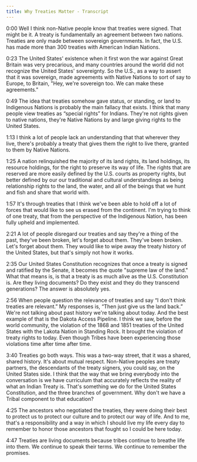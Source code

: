 ```yaml
---
title: Why Treaties Matter - Transcript
---
```


0:00
Well I think non-Native people know that treaties were signed. That might be it.
A treaty is fundamentally an agreement between two nations. Treaties are only made
between sovereign governments. In fact, the U.S. has made more than 300 treaties
with American Indian Nations.

0:23
The United States' existence when it first won the war against Great Britain was
very precarious, and many countries around the world did not recognize the United
States' sovereignty. So the U.S., as a way to assert that it was sovereign, made
agreements with Native Nations to sort of say to Europe, to Britain, "Hey, we're
sovereign too. We can make these agreements."

0:49
The idea that treaties somehow gave status, or standing, or land to Indigenous
Nations is probably the main fallacy that exists. I think that many people view
treaties as “special rights” for Indians. They're not rights given to native nations,
they're Native Nations by and large giving rights to the United States.

1:13
I think a lot of people lack an understanding that that wherever they live, there's
probably a treaty that gives them the right to live there, granted to them by
Native Nations.

1:25
A nation relinquished the majority of its land rights, its land holdings, its
resource holdings, for the right to preserve its way of life. The rights that are
reserved are more easily defined by the U.S. courts as property rights, but better
defined by our our traditional and cultural understandings as being relationship
rights to the land, the water, and all of the beings that we hunt and fish and
share that world with.

1:57
It's through treaties that I think we've been able to hold off a lot of forces
that would like to see us erased from the continent. I'm trying to think of one
treaty, that from the perspective of the Indigenous Nation, has been fully upheld
and implemented.

2:21
A lot of people disregard our treaties and say they're a thing of the past, they've
been broken, let's forget about them. They've been broken. Let's forget about them.
They would like to wipe away the treaty history of the United States, but that's
simply not how it works.

2:35
Our United States Constitution recognizes that once a treaty is signed and ratified
by the Senate, it becomes the quote "supreme law of the land." What that means is,
is that a treaty is as much alive as the U.S. Constitution is. Are they living
documents? Do they exist and they do they transcend generations? The answer is
absolutely yes.

2:56
When people question the relevance of treaties and say “I don't think treaties are
relevant.” My responses is, “Then just give us the land back.” We're not talking
about past history we're talking about today. And the best example of that is the
Dakota Access Pipeline. I think we saw, before the world community, the violation
of the 1868 and 1851 treaties of the United States with the Lakota Nation in
Standing Rock. It brought the violation of treaty rights to today. Even though
Tribes have been experiencing those violations time after time after time.

3:40
Treaties go both ways. This was a two-way street, that it was a shared, shared
history. It's about mutual respect. Non-Native peoples are treaty partners,
the descendants of the treaty signers, you could say, on the United States side.
I think that the way that we bring everybody into the conversation is we have
curriculum that accurately reflects the reality of what an Indian Treaty is.
That's something we do for the United States Constitution, and the three branches
of government. Why don't we have a Tribal component to that education?

4:25
The ancestors who negotiated the treaties, they were doing their best to protect us
to protect our culture and to protect our way of life. And to me, that's a
responsibility and a way in which I should live my life every day to remember to
honor those ancestors that fought so I could be here today.

4:47
Treaties are living documents because tribes continue to breathe life into them.
We continue to speak their terms. We continue to remember the promises.
